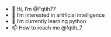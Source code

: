 - 👋 Hi, I’m @Fqtih77
- 👀 I’m interested in artificial intelligence
- 🌱 I’m currently learning python
- 📫 How to reach me @fqtih_7

<!---
Fqtih77/Fqtih77 is a ✨ special ✨ repository because its `README.md` (this file) appears on your GitHub profile.
You can click the Preview link to take a look at your changes.
--->
